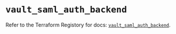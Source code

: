 # `vault_saml_auth_backend`

Refer to the Terraform Registory for docs: [`vault_saml_auth_backend`](https://registry.terraform.io/providers/hashicorp/vault/3.23.0/docs/resources/saml_auth_backend).
